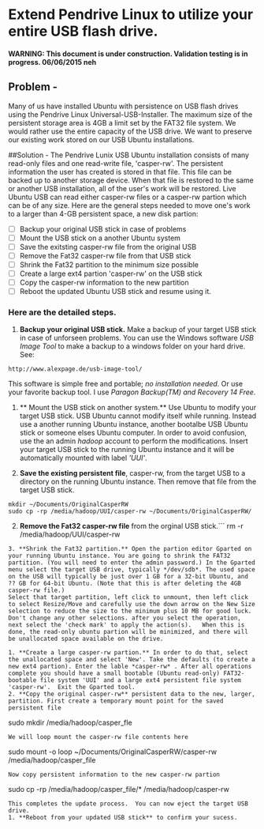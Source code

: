 # Extend Pendrive Linux to utilize your entire USB flash drive.

#### WARNING: This document is under construction. Validation testing is in progress.  06/06/2015 neh

## Problem - 
Many of us have installed Ubuntu with persistence on USB flash drives using the Pendrive Linux Universal-USB-Installer. The maximum size of the persistent storage area is 4GB a limit set by the FAT32 file system. We would rather use the entire capacity of the USB drive. We want to preserve our existing work stored on our USB Ubuntu installations.

##Solution -
The Pendrive Lunix USB Ubuntu installation consists of many read-only files and one read-write file, 'casper-rw'. The persistent information the user has created is stored in that file.  This file can be backed up to another storage device. When that file is restored to the same or another USB installation, all of the user's work will be restored. Live Ubuntu USB can read either casper-rw files or a casper-rw partion which can be of any size. Here are the general steps needed to move one's work to a larger than 4-GB persistent space, a new disk partion:
- [ ] Backup your original USB stick in case of problems
- [ ] Mount the USB stick on a another Ubuntu system 
- [ ] Save the exitsting casper-rw file from the original USB
- [ ] Remove the Fat32 casper-rw file from that USB stick
- [ ] Shrink the Fat32 partition to the minimum size possible
- [ ] Create a large ext4 partion 'casper-rw' on the USB stick
- [ ] Copy the casper-rw information to the new partition
- [ ] Reboot the updated Ubuntu USB stick and resume using it.

### Here are the detailed steps.
1. **Backup your original USB stick.** Make a backup of your target USB stick in case of unforseen problems. You can use the Windows software *USB Image Tool* to make a backup to a windows folder on your hard drive.  See:
```
http://www.alexpage.de/usb-image-tool/
```
This software is simple free and portable; *no installation needed*. Or use your favorite backup tool. I use *Paragon Backup(TM) and Recovery 14 Free*.

1. ** Mount the USB stick on another system.** Use Ubuntu to modify your target USB stick. USB Ubuntu cannot modify itself while running.  Instead use a another running Ubuntu instance, another bootalbe USB Ubuntu stick or someone elses Ubuntu computer.  In order to avoid confusion, use the an admin *hadoop* account to perform the modifications.  Insert your target USB stick to the running Ubuntu instance and it will be automatically mounted with label *'UUI'*.     

2. **Save the existing persistent file**, casper-rw, from the target USB to a directory on the running Ubuntu instance. Then remove that file from the target USB stick.     
```
mkdir ~/Documents/OriginalCasperRW 
sudo cp -rp /media/hadoop/UUI/casper-rw ~/Documents/OriginalCasperRW/
```
2. **Remove the Fat32 casper-rw file** from the orginal USB stick.```
rm -r /media/hadoop/UUI/casper-rw
```
3. **Shrink the Fat32 partition.** Open the partion editor Gparted on your running Ubuntu instance. You are going to shrink the FAT32 partition. (You will need to enter the admin password.) In the Gparted menu select the target USB drive, typically */dev/sdb*. The used space on the USB will typically be just over 1 GB for a 32-bit Ubuntu, and ?? GB for 64-bit Ubuntu. (Note that this is after deleting the 4GB casper-rw file.)
Select that target partition, left click to unmount, then left click to select Resize/Move and carefully use the down arrow on the New Size selection to reduce the size to the minimum plus 10 MB for good luck.  Don't change any other selections. after you select the operation, next select the 'check mark' to apply the action(s).   When this is done, the read-only ubuntu partion will be minimized, and there will be unallocated space available on the drive.

1. **Create a large casper-rw partion.** In order to do that, select the unallocated space and select 'New'. Take the defaults (to create a new ext4 partion). Enter the lable *casper-rw* . After all operations complete you should have a small bootable (Ubuntu read-only) FAT32-bootable file system 'UUI' and a large ext4 persistent file system 'casper-rw'.  Exit the Gparted tool.
2. **Copy the original casper-rw** persistent data to the new, larger, partition. First create a temporary mount point for the saved persistent file
```
sudo mkdir /media/hadoop/casper_fle
```
We will loop mount the casper-rw file contents here
```
sudo mount -o loop ~/Documents/OriginalCasperRW/casper-rw /media/hadoop/casper_file
```
Now copy persistent information to the new casper-rw partion
```
sudo cp -rp /media/hadoop/casper_file/* /media/hadoop/casper-rw
```
This completes the update process.  You can now eject the target USB drive.
1. **Reboot from your updated USB stick** to confirm your sucess. 




 